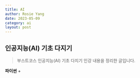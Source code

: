 ```yaml
---
title: AI
author: Rosie Yang
date: 2023-05-09
category: ai
layout: post
---
```


## 인공지능(AI) 기초 다지기
> 부스트코스 인공지능(AI) 기초 다지기 인강 내용을 정리한 글입니다.

**파이썬**
+ 